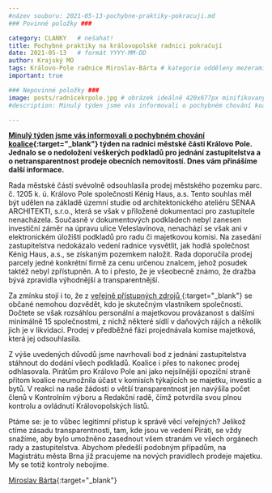 ```yaml
---
#název souboru: 2021-05-13-pochybne-praktiky-pokracuji.md
### Povinné položky ###

category: CLANKY   # nešahat!
title: Pochybné praktiky na královopolské radnici pokračují 
date: 2021-05-13   # formát YYYY-MM-DD
author: Krajský MO
tags: Královo-Pole radnice Miroslav-Bárta # kategorie odděleny mezerami, např. volby zemědělství životní-prostředí piráti (viz https://jihomoravsky.pirati.cz/tags/)
important: true 

### Nepovinné položky ###
image: posts/radnicekrpole.jpg # obrázek ideálně 420x677px minifikovaný přes https://tinypng.com/
#description: Minulý týden jsme vás informovali o pochybném chování koalice na radnici městské části Královo Pole. Jednalo se o nedoložení veškerých podkladů pro jednání zastupitelstva a o netransparentnost prodeje bytů. Dnes vám přinášíme aktuální informace o vývoji situace.

---
```

**[Minulý týden jsme vás informovali o pochybném chování koalice](https://jihomoravsky.pirati.cz/aktuality/alarmujici-situace-krpole.html){:target="_blank"} týden  na radnici městské části Královo Pole. Jednalo se o nedoložení veškerých podkladů pro jednání zastupitelstva a o netransparentnost prodeje obecních nemovitostí. Dnes vám přinášíme další informace.**


Rada městské části svévolně odsouhlasila prodej městského pozemku parc. č. 1205 k. ú. Královo Pole společnosti Kénig Haus, a.s. Tento souhlas měl být udělen na základě územní studie od architektonického ateliéru SENAA ARCHITEKTI, s.r.o., která se však v přiložené dokumentaci pro zastupitele nenacházela. Současně v dokumentových podkladech nebyl zanesen investiční záměr na úpravu ulice Veleslavínova, nenachází se však ani v elektronickém úložišti podkladů pro radu či majetkovou komisi. Na zasedání zastupitelstva nedokázalo vedení radnice vysvětlit, jak hodlá společnost Kénig Haus, a.s., se získaným pozemkem naložit. Rada doporučila prodej parcely jedné konkrétní firmě za cenu určenou znalcem, jehož posudek taktéž nebyl zpřístupněn. A to i přesto, že je všeobecně známo, že dražba bývá zpravidla výhodnější a transparentnější. 

Za zmínku stojí i to, že z [veřejně přístupných zdrojů ](https://or.justice.cz/ias/ui/rejstrik-firma.vysledky?subjektId=976570&typ=UPLNY){:target="_blank"} se občané nemohou dozvědět, kdo je skutečným vlastníkem společnosti. Dočtete se však rozsáhlou personální a majetkovou provázanost s dalšími minimálně 15 společnostmi, z nichž některé sídlí v daňových rájích a několik jich je v likvidaci. Prodej v předběžné fázi projednávala komise majetková, která jej odsouhlasila. 

Z výše uvedených důvodů jsme navrhovali bod z jednání zastupitelstva stáhnout do dodání všech podkladů. Koalice i přes to nakonec prodej odhlasovala.
Pirátům pro Královo Pole ani jako nejsilnější opoziční straně přitom koalice neumožnila účast v komisích týkajících se majetku, investic a bytů. V reakci na naše žádosti o větší transparentnost jen navýšila počet členů v Kontrolním výboru a Redakční radě, čímž potvrdila svou plnou kontrolu a ovládnutí Královopolských listů.

Ptáme se: je to vůbec legitimní přístup k správě věcí veřejných? Jelikož ctíme zásadu transparentnosti, tam, kde jsou ve vedení Piráti, se vždy snažíme, aby bylo umožněno zasednout všem stranám ve všech orgánech rady a zastupitelstva. Abychom předešli podobným případům, na Magistrátu města Brna již pracujeme na nových pravidlech prodeje majetku. My se totiž kontroly nebojíme. 

[Miroslav Bárta](https://jihomoravsky.pirati.cz/lide/miroslav-barta/){:target="_blank"}



